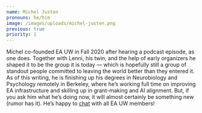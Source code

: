 ```yaml
---
name: Michel Justen
pronouns: he/him
image: /images/uploads/michel-justen.png
previous: true
priority: 1
---
```


Michel co-founded EA UW in Fall 2020 after hearing a podcast episode, as one does. Together with Lenni, his twin, and the help of early organizers he shaped it to be the group it is today &mdash; which is hopefully still a group of standout people committed to leaving the world better than they entered it. As of this writing, he is finishing up his degrees in Neurobiology and Psychology remotely in Berkeley, where he’s working full time on improving EA infrastructure and skilling up in grant-making and AI alignment. But, if you ask him what he’s doing now, it will almost certainly be something new (rumor has it). He’s happy to <a href="https://calendly.com/mjusten-1/preferred-times" target="_blank">chat</a> with all EA UW members!
